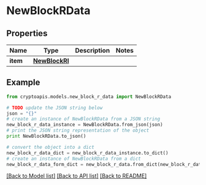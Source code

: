 # NewBlockRData


## Properties
Name | Type | Description | Notes
------------ | ------------- | ------------- | -------------
**item** | [**NewBlockRI**](NewBlockRI.md) |  | 

## Example

```python
from cryptoapis.models.new_block_r_data import NewBlockRData

# TODO update the JSON string below
json = "{}"
# create an instance of NewBlockRData from a JSON string
new_block_r_data_instance = NewBlockRData.from_json(json)
# print the JSON string representation of the object
print NewBlockRData.to_json()

# convert the object into a dict
new_block_r_data_dict = new_block_r_data_instance.to_dict()
# create an instance of NewBlockRData from a dict
new_block_r_data_form_dict = new_block_r_data.from_dict(new_block_r_data_dict)
```
[[Back to Model list]](../README.md#documentation-for-models) [[Back to API list]](../README.md#documentation-for-api-endpoints) [[Back to README]](../README.md)


